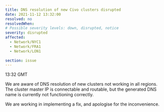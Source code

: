 ```yaml
---
title: DNS resolution of new Civo clusters disrupted
date: 2021-11-12 13:32:00
resolved: no
resolvedWhen:
# Possible severity levels: down, disrupted, notice
severity: disrupted
affected:
  - Network/NYC1
  - Network/FRA1
  - Network/LON1
  
section: issue
---
```


13:32 GMT

We are aware of DNS resolution of new clusters not working in all regions. The cluster master IP is connectable and routable, but the generated DNS name is currently not functioning correctly.

We are working in implementing a fix, and apologise for the inconvenience.
